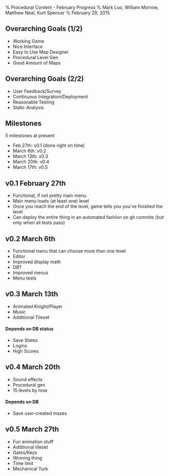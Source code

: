 % Procedural Content - February Progress
% Mark Luo, William Morrow, Matthew Neal, Kurt Spencer
% February 29, 2015

## Overarching Goals (1/2)
* Working Game
* Nice Interface
* Easy to Use Map Designer
* Procedural Level Gen
* Good Amount of Maps

## Overarching Goals (2/2)
* User Feedback/Survey
* Continuous Integration/Deployment
* Reasonable Testing
* Static Analysis

## Milestones
5 milestones at present

* Feb 27th: v0.1 (done right on time)
* March 6th: v0.2
* March 13th: v0.3
* March 20th: v0.4
* March 17th: v0.5

## v0.1 February 27th
* Functional, if not pretty main menu
* Main menu loads (at least one) level
* Once you reach the end of the level, game tells you you've finished the level
* Can deploy the entire thing in an automated fashion on git commits (but only when all tests pass)

## v0.2 March 6th
* Functional menu that can choose more than one level
* Editor
* Improved display math
* DB?
* Improved menus
* Menu tests

## v0.3 March 13th
* Animated Knight/Player
* Music
* Additional Tileset

#### Depends on DB status
* Save States
* Logins
* High Scores

## v0.4 March 20th
* Sound effects
* Procedural gen
* 15 levels by now

#### Depends on DB
* Save user-created mazes

## v0.5 March 27th
* Fun animation stuff
* Additional tileset
* Gates/Keys
* Winning thing
* Time limit
* Mechanical Turk









